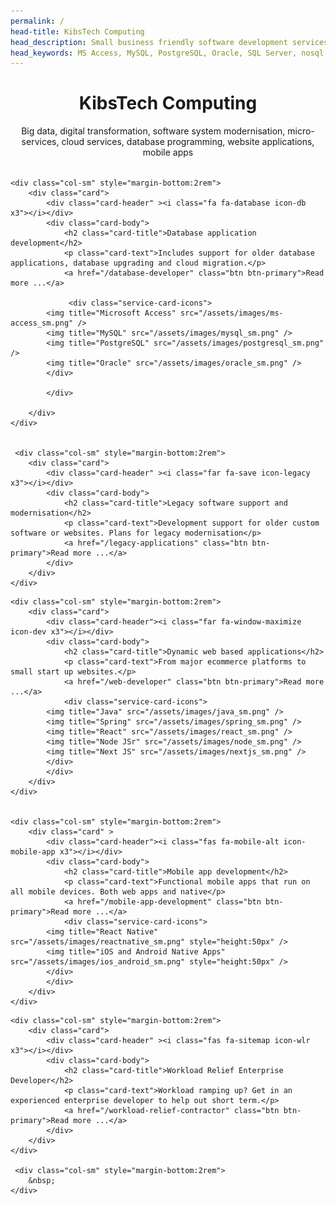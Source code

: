 ```yaml
---
permalink: /
head-title: KibsTech Computing
head_description: Small business friendly software development services. Database programming, backend programming, legacy systems, legacy system modernisation, desktop applications, testing, websites, cloud, intranet, mobile apps
head_keywords: MS Access, MySQL, PostgreSQL, Oracle, SQL Server, nosql, AWS, java, c, c++, PHP, perl, JavaScript, Fortran, Visual Basic
--- 
```



<div class="container" id="services">
<div style="text-align:center; margin-bottom:2rem">
<h1>KibsTech Computing</h1>
<!-- <img src="/assets/images/benji-working-wide2.png"   alt="..." /> -->
<p >Big data, digital transformation, software system modernisation, micro-services, cloud services, database programming,  website applications, mobile apps</p>
</div>





  <div class="row" >
    
    
    
    <div class="col-sm" style="margin-bottom:2rem">
        <div class="card">
            <div class="card-header" ><i class="fa fa-database icon-db x3"></i></div>
            <div class="card-body">
                <h2 class="card-title">Database application development</h2>
                <p class="card-text">Includes support for older database applications, database upgrading and cloud migration.</p>
                <a href="/database-developer" class="btn btn-primary">Read more ...</a>

                 <div class="service-card-icons">
            <img title="Microsoft Access" src="/assets/images/ms-access_sm.png" /> 
            <img title="MySQL" src="/assets/images/mysql_sm.png" />
            <img title="PostgreSQL" src="/assets/images/postgresql_sm.png" /> 
            <img title="Oracle" src="/assets/images/oracle_sm.png" />
            </div>
                
            </div>
           
        </div>    
    </div>
    
    
     <div class="col-sm" style="margin-bottom:2rem">
        <div class="card">
            <div class="card-header" ><i class="far fa-save icon-legacy x3"></i></div>
            <div class="card-body">
                <h2 class="card-title">Legacy software support and modernisation</h2>
                <p class="card-text">Development support for older custom software or websites. Plans for legacy modernisation</p>
                <a href="/legacy-applications" class="btn btn-primary">Read more ...</a>
            </div>
        </div>
    </div>
    
  
  
  </div>

  <div class="row">
   

    <div class="col-sm" style="margin-bottom:2rem">
        <div class="card">
            <div class="card-header"><i class="far fa-window-maximize icon-dev x3"></i></div>
            <div class="card-body">
                <h2 class="card-title">Dynamic web based applications</h2>
                <p class="card-text">From major ecommerce platforms to small start up websites.</p>
                <a href="/web-developer" class="btn btn-primary">Read more ...</a>
                <div class="service-card-icons">
            <img title="Java" src="/assets/images/java_sm.png" /> 
            <img title="Spring" src="/assets/images/spring_sm.png" />
            <img title="React" src="/assets/images/react_sm.png" /> 
            <img title="Node JSr" src="/assets/images/node_sm.png" />
            <img title="Next JS" src="/assets/images/nextjs_sm.png" />
            </div>
            </div>
        </div>
    </div>

   
    <div class="col-sm" style="margin-bottom:2rem">
        <div class="card" >
            <div class="card-header"><i class="fas fa-mobile-alt icon-mobile-app x3"></i></div>
            <div class="card-body">
                <h2 class="card-title">Mobile app development</h2>
                <p class="card-text">Functional mobile apps that run on all mobile devices. Both web apps and native</p>
                <a href="/mobile-app-development" class="btn btn-primary">Read more ...</a>
                <div class="service-card-icons">
            <img title="React Native" src="/assets/images/reactnative_sm.png" style="height:50px" /> 
            <img title="iOS and Android Native Apps" src="/assets/images/ios_android_sm.png" style="height:50px" /> 
            </div>
            </div>
        </div>    
    </div>
   
   
   
 
 
  </div>

   <div class="row">
    
   
    
    <div class="col-sm" style="margin-bottom:2rem">
        <div class="card">
            <div class="card-header" ><i class="fas fa-sitemap icon-wlr x3"></i></div>
            <div class="card-body">
                <h2 class="card-title">Workload Relief Enterprise Developer</h2>
                <p class="card-text">Workload ramping up? Get in an experienced enterprise developer to help out short term.</p>
                <a href="/workload-relief-contractor" class="btn btn-primary">Read more ...</a>
            </div>
        </div>
    </div>

     <div class="col-sm" style="margin-bottom:2rem">
        &nbsp;
    </div>

  
  
  </div>





</div>